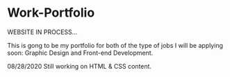 # Work-Portfolio

WEBSITE IN PROCESS...

This is gong to be my portfolio for both of the type of jobs I will be applying soon: Graphic Design and Front-end Development.

08/28/2020 
Still working on HTML & CSS content. 
